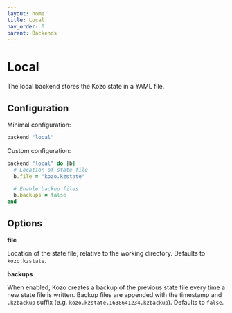 ```yaml
---
layout: home
title: Local
nav_order: 0
parent: Backends
---
```


# Local

The local backend stores the Kozo state in a YAML file.

## Configuration

Minimal configuration:

```ruby
backend "local"
```

Custom configuration:

```ruby
backend "local" do |b|
  # Location of state file
  b.file = "kozo.kzstate"

  # Enable backup files
  b.backups = false
end
```

## Options

**file**

Location of the state file, relative to the working directory.
Defaults to `kozo.kzstate`.

**backups**

When enabled, Kozo creates a backup of the previous state file every time a new state file is written.
Backup files are appended with the timestamp and `.kzbackup` suffix (e.g. `kozo.kzstate.1638641234.kzbackup`).
Defaults to `false`.

